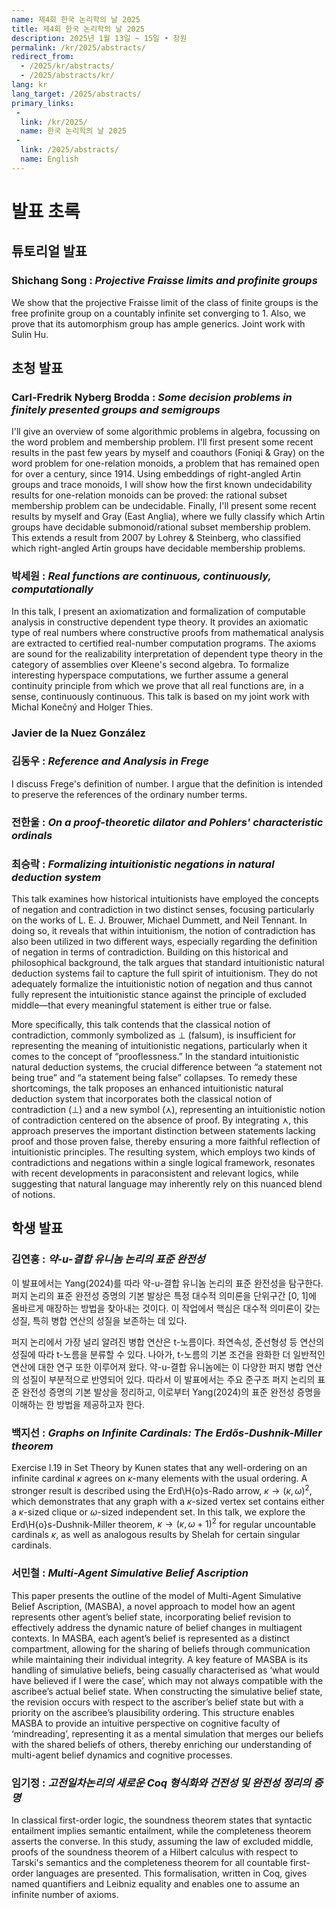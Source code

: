 ```yaml
---
name: 제4회 한국 논리학의 날 2025
title: 제4회 한국 논리학의 날 2025
description: 2025년 1월 13일 ~ 15일 • 창원
permalink: /kr/2025/abstracts/
redirect_from:
  - /2025/kr/abstracts/
  - /2025/abstracts/kr/
lang: kr
lang_target: /2025/abstracts/
primary_links:
 - 
  link: /kr/2025/
  name: 한국 논리학의 날 2025
 - 
  link: /2025/abstracts/
  name: English
---
```


# 발표 초록

## 튜토리얼 발표

### Shichang Song : _Projective Fraisse limits and profinite groups_

We show that the projective Fraisse limit of the class of finite groups is the free profinite group on a countably infinite set converging to 1. Also, we prove that its automorphism group has ample generics. Joint work with Sulin Hu.

## 초청 발표

### Carl-Fredrik Nyberg Brodda : _Some decision problems in finitely presented groups and semigroups_

I'll give an overview of some algorithmic problems in algebra, focussing on the word problem and membership problem. I'll first present some recent results in the past few years by myself and coauthors (Foniqi & Gray) on the word problem for one-relation monoids, a problem that has remained open for over a century, since 1914. Using embeddings of right-angled Artin groups and trace monoids, I will show how the first known undecidability results for one-relation monoids can be proved: the rational subset membership problem can be undecidable. Finally, I'll present some recent results by myself and Gray (East Anglia), where we fully classify which Artin groups have decidable submonoid/rational subset membership problem. This extends a result from 2007 by Lohrey & Steinberg, who classified which right-angled Artin groups have decidable membership problems.

### 박세원 : _Real functions are continuous, continuously, computationally_

In this talk, I present an axiomatization and formalization of computable analysis in constructive dependent type theory. It provides an axiomatic type of real numbers where constructive proofs from mathematical analysis are extracted to certified real-number computation programs. The axioms are sound for the realizability interpretation of dependent type theory in the category of assemblies over Kleene's second algebra. To formalize interesting hyperspace computations, we further assume a general continuity principle from which we prove that all real functions are, in a sense, continuously continuous. 
This talk is based on my joint work with Michal Konečný and Holger Thies.

### Javier de la Nuez González

### 김동우 : _Reference and Analysis in Frege_

I discuss Frege's definition of number. I argue that the definition is intended to preserve the references of the ordinary number terms.

### 전한울 : _On a proof-theoretic dilator and Pohlers' characteristic ordinals_


### 최승락 : _Formalizing intuitionistic negations in natural deduction system_ 

This talk examines how historical intuitionists have employed the concepts of negation and contradiction in two distinct senses, focusing particularly on the works of L. E. J. Brouwer, Michael Dummett, and Neil Tennant. In doing so, it reveals that within intuitionism, the notion of contradiction has also been utilized in two different ways, especially regarding the definition of negation in terms of contradiction. Building on this historical and philosophical background, the talk argues that standard intuitionistic natural deduction systems fail to capture the full spirit of intuitionism. They do not adequately formalize the intuitionistic notion of negation and thus cannot fully represent the intuitionistic stance against the principle of excluded middle—that every meaningful statement is either true or false.

More specifically, this talk contends that the classical notion of contradiction, commonly symbolized as ⊥ (falsum), is insufficient for representing the meaning of intuitionistic negations, particularly when it comes to the concept of “prooflessness.” In the standard intuitionistic natural deduction systems, the crucial difference between “a statement not being true” and “a statement being false” collapses. To remedy these shortcomings, the talk proposes an enhanced intuitionistic natural deduction system that incorporates both the classical notion of contradiction (⊥) and a new symbol (⋏), representing an intuitionistic notion of contradiction centered on the absence of proof. By integrating ⋏, this approach preserves the important distinction between statements lacking proof and those proven false, thereby ensuring a more faithful reflection of intuitionistic principles. The resulting system, which employs two kinds of contradictions and negations within a single logical framework, resonates with recent developments in paraconsistent and relevant logics, while suggesting that natural language may inherently rely on this nuanced blend of notions.

## 학생 발표

### 김연홍 : _약-u-결합 유니놈 논리의 표준 완전성_

이 발표에서는 Yang(2024)를 따라 약-u-결합 유니놈 논리의 표준 완전성을 탐구한다. 퍼지 논리의 표준 완전성 증명의 기본 발상은 특정 대수적 의미론을 단위구간 [0, 1]에 올바르게 매장하는 방법을 찾아내는 것이다. 이 작업에서 핵심은 대수적 의미론이 갖는 성질, 특히 병합 연산의 성질을 보존하는 데 있다.

퍼지 논리에서 가장 널리 알려진 병합 연산은 t-노름이다. 좌연속성, 준선형성 등 연산의 성질에 따라 t-노름을 분류할 수 있다. 나아가, t-노름의 기본 조건을 완화한 더 일반적인 연산에 대한 연구 또한 이루어져 왔다. 약-u-결합 유니놈에는 이 다양한 퍼지 병합 연산의 성질이 부분적으로 반영되어 있다. 따라서 이 발표에서는 주요 준구조 퍼지 논리의 표준 완전성 증명의 기본 발상을 정리하고, 이로부터 Yang(2024)의 표준 완전성 증명을 이해하는 한 방법을 제공하고자 한다.

### 백지선 : _Graphs on Infinite Cardinals: The Erdős-Dushnik-Miller theorem_

Exercise I.19 in Set Theory by Kunen states that any well-ordering on an infinite cardinal  $\kappa$ agrees on $\kappa$-many elements with the usual ordering. A stronger result is described using the Erd\H{o}s-Rado arrow, $\kappa \rightarrow (\kappa, \omega)^2$, which demonstrates that any graph with a $\kappa$-sized vertex set contains either a $\kappa$-sized clique or $\omega$-sized independent set. In this talk, we explore the Erd\H{o}s-Dushnik-Miller theorem, $\kappa \rightarrow (\kappa, \omega+1) ^2$ for regular uncountable cardinals $\kappa$, as well as analogous results by Shelah for certain singular cardinals.

### 서민철 : _Multi-Agent Simulative Belief Ascription_

This paper presents the outline of the model of Multi-Agent Simulative Belief Ascription, (MASBA), a novel approach to model how an agent represents other agent’s belief state, incorporating belief revision to effectively address the dynamic nature of belief changes in multiagent contexts. In MASBA, each agent’s belief is represented as a distinct compartment, allowing for the sharing of beliefs through communication while maintaining their individual integrity. A key feature of MASBA is its handling of simulative beliefs, being casually characterised as ‘what would have believed if I were the case’, which may not always compatible with the ascribee’s actual belief state. When constructing the simulative belief state, the revision occurs with respect to the ascriber’s belief state but with a priority on the ascribee’s plausibility ordering. This structure enables MASBA to provide an intuitive perspective on cognitive faculty of ‘mindreading’, representing it as a mental simulation that merges our beliefs with the shared beliefs of others, thereby enriching our understanding of multi-agent belief dynamics and cognitive processes.


### 임기정 : _고전일차논리의 새로운 Coq 형식화와 건전성 및 완전성 정리의 증명_

In classical first-order logic, the soundness theorem states that syntactic entailment implies semantic entailment, while the completeness theorem asserts the converse. In this study, assuming the law of excluded middle, proofs of the soundness theorem of a Hilbert calculus with respect to Tarski's semantics and the completeness theorem for all countable first-order languages are presented. This formalisation, written in Coq, gives named quantifiers and Leibniz equality and enables one to assume an infinite number of axioms.
